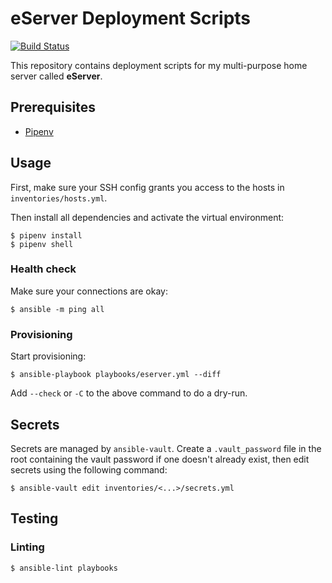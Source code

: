 # eServer Deployment Scripts

[![Build Status][github-actions-image]][github-actions-url]

[github-actions-image]: https://img.shields.io/github/workflow/status/aesy/eserver-deployment/Continous%20Integration?style=flat-square
[github-actions-url]: https://github.com/aesy/eserver-deployment/actions

This repository contains deployment scripts for my multi-purpose home server called **eServer**.

## Prerequisites

* [Pipenv](https://pipenv.pypa.io/en/latest/)

## Usage

First, make sure your SSH config grants you access to the hosts in `inventories/hosts.yml`.

Then install all dependencies and activate the virtual environment:

```shell
$ pipenv install 
$ pipenv shell
```

### Health check

Make sure your connections are okay:

```shell
$ ansible -m ping all
```

### Provisioning

Start provisioning:

```shell
$ ansible-playbook playbooks/eserver.yml --diff
```

Add `--check` or `-C` to the above command to do a dry-run.

## Secrets

Secrets are managed by `ansible-vault`. Create a `.vault_password` file in the root containing the vault 
password if one doesn't already exist, then edit secrets using the following command:

```shell
$ ansible-vault edit inventories/<...>/secrets.yml
```

## Testing

### Linting

```shell
$ ansible-lint playbooks
```
